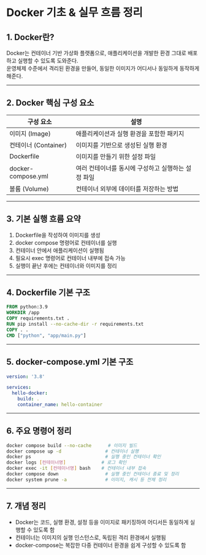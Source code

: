 # Docker 기초 & 실무 흐름 정리

## 1. Docker란?

Docker는 컨테이너 기반 가상화 플랫폼으로, 애플리케이션을 개발한 환경 그대로 배포하고 실행할 수 있도록 도와준다.  
운영체제 수준에서 격리된 환경을 만들어, 동일한 이미지가 어디서나 동일하게 동작하게 해준다.

---

## 2. Docker 핵심 구성 요소

| 구성 요소             | 설명 |
|----------------------|------|
| 이미지 (Image)        | 애플리케이션과 실행 환경을 포함한 패키지 |
| 컨테이너 (Container)  | 이미지를 기반으로 생성된 실행 환경 |
| Dockerfile           | 이미지를 만들기 위한 설정 파일 |
| docker-compose.yml   | 여러 컨테이너를 동시에 구성하고 실행하는 설정 파일 |
| 볼륨 (Volume)         | 컨테이너 외부에 데이터를 저장하는 방법 |

---

## 3. 기본 실행 흐름 요약

1. Dockerfile을 작성하여 이미지를 생성
2. docker compose 명령어로 컨테이너를 실행
3. 컨테이너 안에서 애플리케이션이 실행됨
4. 필요시 exec 명령어로 컨테이너 내부에 접속 가능
5. 실행이 끝난 후에는 컨테이너와 이미지를 정리

---

## 4. Dockerfile 기본 구조

```Dockerfile
FROM python:3.9
WORKDIR /app
COPY requirements.txt .
RUN pip install --no-cache-dir -r requirements.txt
COPY . .
CMD ["python", "app/main.py"]
```

---

## 5. docker-compose.yml 기본 구조

```yaml
version: '3.8'

services:
  hello-docker:
    build: .
    container_name: hello-container
```

---

## 6. 주요 명령어 정리

```bash
docker compose build --no-cache      # 이미지 빌드
docker compose up -d                # 컨테이너 실행
docker ps                           # 실행 중인 컨테이너 확인
docker logs [컨테이너명]             # 로그 확인
docker exec -it [컨테이너명] bash    # 컨테이너 내부 접속
docker compose down                 # 실행 중인 컨테이너 종료 및 정리
docker system prune -a              # 이미지, 캐시 등 전체 정리
```

---

## 7. 개념 정리

- Docker는 코드, 실행 환경, 설정 등을 이미지로 패키징하여 어디서든 동일하게 실행할 수 있도록 함
- 컨테이너는 이미지의 실행 인스턴스로, 독립된 격리 환경에서 실행됨
- docker-compose는 복잡한 다중 컨테이너 환경을 쉽게 구성할 수 있도록 함
